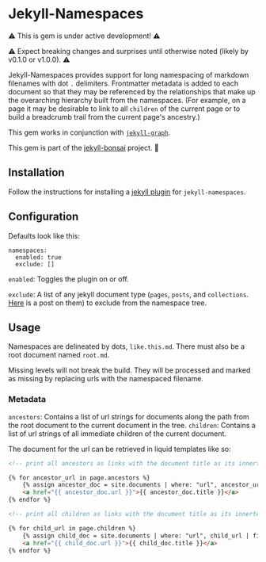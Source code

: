 # Jekyll-Namespaces

⚠️ This is gem is under active development! ⚠️

⚠️ Expect breaking changes and surprises until otherwise noted (likely by v0.1.0 or v1.0.0). ⚠️

Jekyll-Namespaces provides support for long namespacing of markdown filenames with dot `.` delimiters. Frontmatter metadata is added to each document so that they may be referenced by the relationships that make up the overarching hierarchy built from the namespaces. (For example, on a page it may be desirable to link to all `children` of the current page or to build a breadcrumb trail from the current page's ancestry.)

This gem works in conjunction with [`jekyll-graph`](https://github.com/manunamz/jekyll-graph).

This gem is part of the [jekyll-bonsai](https://manunamz.github.io/jekyll-bonsai/) project. 🎋

## Installation

Follow the instructions for installing a [jekyll plugin](https://jekyllrb.com/docs/plugins/installation/) for `jekyll-namespaces`.

## Configuration

Defaults look like this:

```
namespaces:
  enabled: true
  exclude: []
```

`enabled`: Toggles the plugin on or off.

`exclude`: A list of any jekyll document type (`pages`, `posts`, and `collections`. [Here](https://ben.balter.com/2015/02/20/jekyll-collections/) is a post on them) to exclude from the namespace tree.

## Usage

Namespaces are delineated by dots, `like.this.md`. There must also be a root document named `root.md`.

Missing levels will not break the build. They will be processed and marked as missing by replacing urls with the namespaced filename.

### Metadata

`ancestors`: Contains a list of url strings for documents along the path from the root document to the current document in the tree.
`children`: Contains a list of url strings of all immediate children of the current document.

The document for the url can be retrieved in liquid templates like so:

```html
<!-- print all ancestors as links with the document title as its innertext -->

{% for ancestor_url in page.ancestors %}
    {% assign ancestor_doc = site.documents | where: "url", ancestor_url | first %}
    <a href="{{ ancestor_doc.url }}">{{ ancestor_doc.title }}</a>
{% endfor %}
```
```html
<!-- print all children as links with the document title as its innertext -->

{% for child_url in page.children %}
    {% assign child_doc = site.documents | where: "url", child_url | first %}
    <a href="{{ child_doc.url }}">{{ child_doc.title }}</a>
{% endfor %}
```
